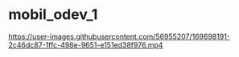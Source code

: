 # mobil_odev_1


https://user-images.githubusercontent.com/56955207/169698191-2c46dc87-1ffc-498e-9651-e151ed38f976.mp4


